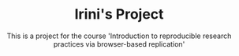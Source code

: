 <h1 align="center">Irini's Project</h1>
<p align="center">This is a project for the course 'Introduction to reproducible research practices via browser-based replication'</p>

